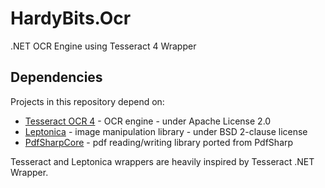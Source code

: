 # HardyBits.Ocr
.NET OCR Engine using Tesseract 4 Wrapper

## Dependencies
Projects in this repository depend on:
* <a href="https://github.com/tesseract-ocr/tesseract">Tesseract OCR 4</a> - OCR engine - under Apache License 2.0
* <a href="https://github.com/danbloomberg/leptonica">Leptonica</a> - image manipulation library - under BSD 2-clause license
* <a href="https://github.com/ststeiger/PdfSharpCore">PdfSharpCore</a> - pdf reading/writing library ported from PdfSharp

Tesseract and Leptonica wrappers are heavily inspired by <a Project="https://github.com/charlesw/tesseract">Tesseract .NET Wrapper</a>.
